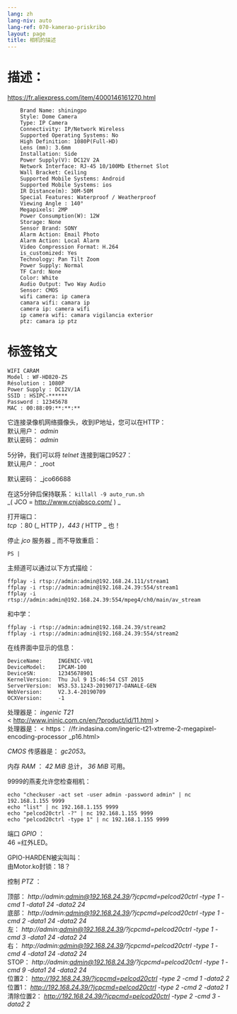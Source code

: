 ```yaml
---
lang: zh
lang-niv: auto
lang-ref: 070-kamerao-priskribo
layout: page
title: 相机的描述
---
```




# 描述：
<https://fr.aliexpress.com/item/4000146161270.html>  
```
    Brand Name: shiningpo
    Style: Dome Camera
    Type: IP Camera
    Connectivity: IP/Network Wireless
    Supported Operating Systems: No
    High Definition: 1080P(Full-HD)
    Lens (mm): 3.6mm
    Installation: Side
    Power Supply(V): DC12V 2A
    Network Interface: RJ-45 10/100Mb Ethernet Slot
    Wall Bracket: Ceiling
    Supported Mobile Systems: Android
    Supported Mobile Systems: ios
    IR Distance(m): 30M-50M
    Special Features: Waterproof / Weatherproof
    Viewing Angle : 140°
    Megapixels: 2MP
    Power Consumption(W): 12W
    Storage: None
    Sensor Brand: SONY
    Alarm Action: Email Photo
    Alarm Action: Local Alarm
    Video Compression Format: H.264
    is_customized: Yes
    Technology: Pan Tilt Zoom
    Power Supply: Normal
    TF Card: None
    Color: White
    Audio Output: Two Way Audio
    Sensor: CMOS
    wifi camera: ip camera
    camara wifi: camara ip
    camera ip: camera wifi
    ip camera wifi: camara vigilancia exterior
    ptz: camara ip ptz
```

# 标签铭文
```
WIFI CARAM
Model : WF-HD820-ZS
Résolution : 1080P
Power Supply : DC12V/1A
SSID : HSIPC-******
Password : 12345678
MAC : 00:88:09:**:**:**
```

它连接录像机网络摄像头，收到IP地址，您可以在HTTP：   
默认用户：  _admin_    
默认密码：  _admin_  

5分钟，我们可以将  _telnet_  连接到端口9527：   
默认用户：  _root  
  
  
默认密码：  _jco66688  
  
  
在这5分钟后保持联系：  `killall -9 auto_run.sh`      
  _(  JCO = http://www.cnjabsco.com/   )    _



打开端口：   
   _tcp_ ：80  (_  HTTP  _)，443  (_  HTTP  _  也！      


停止  _jco_ 服务器 _  而不导致重启：   
```
PS | 
```

主频道可以通过以下方式描绘：   
```
ffplay -i rtsp://admin:admin@192.168.24.111/stream1
ffplay -i rtsp://admin:admin@192.168.24.39:554/stream1
ffplay -i rtsp://admin:admin@192.168.24.39:554/mpeg4/ch0/main/av_stream
```

和中学：   
```
ffplay -i rtsp://admin:admin@192.168.24.39/stream2
ffplay -i rtsp://admin:admin@192.168.24.39:554/stream2
```

在线界面中显示的信息：   
```
DeviceName:     INGENIC-V01
DeviceModel:    IPCAM-100
DeviceSN:       12345678901
KernelVersion:  Thu Jul 9 15:46:54 CST 2015
ServerVersion:  WS3.53.1243-20190717-DANALE-GEN
WebVersion:     V2.3.4-20190709
OCXVersion:     -1
```

处理器是：  _ingenic T21_  
  < http://www.ininic.com.cn/en/?product/id/11.html >    
处理器是： < https： //fr.indasina.com/ingeric-t21-xtreme-2-megapixel-encoding-processor _p16.html>     


  _CMOS_  传感器是：  _gc2053_。 

内存  _RAM_ ：  _42 MiB_  总计，  _36 MiB_  可用。    

9999的燕麦允许您检查相机：   
```
echo "checkuser -act set -user admin -password admin" | nc 192.168.1.155 9999  
echo "list" | nc 192.168.1.155 9999  
echo "pelcod20ctrl -?" | nc 192.168.1.155 9999  
echo "pelcod20ctrl -type 1" | nc 192.168.1.155 9999  
```

端口  _GPIO_ ：   
 46 =红外LED。  

GPIO-HARDEN被尖叫叫：  
由Motor.ko封锁：18？   

控制  _PTZ_ ：   

顶部：  _http://admin:admin@192.168.24.39/?jcpcmd=pelcod20ctrl -type 1 -cmd 1 -data1 24 -data2 24_    
底部：  _http://admin:admin@192.168.24.39/?jcpcmd=pelcod20ctrl -type 1 -cmd 2 -data1 24 -data2 24_    
左：  _http://admin:admin@192.168.24.39/?jcpcmd=pelcod20ctrl -type 1 -cmd 3 -data1 24 -data2 24_    
右：  _http://admin:admin@192.168.24.39/?jcpcmd=pelcod20ctrl -type 1 -cmd 4 -data1 24 -data2 24_    
 STOP：  _http://admin:admin@192.168.24.39/?jcpcmd=pelcod20ctrl -type 1 -cmd 9 -data1 24 -data2 24_    
位置2：  _http://192.168.24.39/?jcpcmd=pelcod20ctrl -type 2 -cmd 1 -data2 2_    
位置1：  _http://192.168.24.39/?jcpcmd=pelcod20ctrl -type 2 -cmd 2 -data2 1_    
清除位置2：  _http://192.168.24.39/?jcpcmd=pelcod20ctrl -type 2 -cmd 3 -data2 2_    

